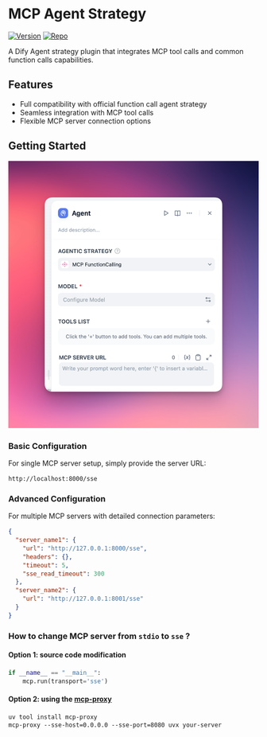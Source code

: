 # MCP Agent Strategy

[![Version](https://img.shields.io/badge/version-0.0.1-blue.svg)](https://github.com/hjlarry/dify-plugin-mcp_agent)
[![Repo](https://img.shields.io/badge/repo-github-green.svg)](https://github.com/hjlarry/dify-plugin-mcp_agent)

A Dify Agent strategy plugin that integrates MCP tool calls and common function calls capabilities.

## Features

- Full compatibility with official function call agent strategy
- Seamless integration with MCP tool calls
- Flexible MCP server connection options

## Getting Started

![agent](./_assets/agent.png)

### Basic Configuration

For single MCP server setup, simply provide the server URL:

```shell
http://localhost:8000/sse
```

### Advanced Configuration

For multiple MCP servers with detailed connection parameters:
```json
{
  "server_name1": {
    "url": "http://127.0.0.1:8000/sse",
    "headers": {},
    "timeout": 5,
    "sse_read_timeout": 300
  },
  "server_name2": {
    "url": "http://127.0.0.1:8001/sse"
  }
}
```


### How to change MCP server from `stdio` to `sse` ?

#### Option 1: source code modification
```python
if __name__ == "__main__":
    mcp.run(transport='sse')
```

#### Option 2: using the [mcp-proxy](https://github.com/sparfenyuk/mcp-proxy)
```shell
uv tool install mcp-proxy
mcp-proxy --sse-host=0.0.0.0 --sse-port=8080 uvx your-server
```